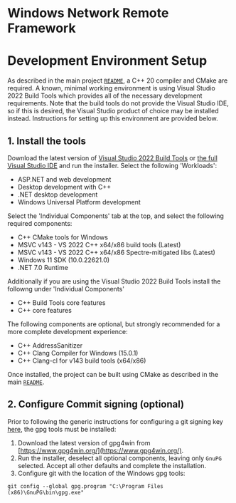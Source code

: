 
# Windows Network Remote Framework

# Development Environment Setup

As described in the main project [`README`](/README.md), a C++ 20 compiler and CMake are required. A known, minimal working environment is using Visual Studio 2022 Build Tools which provides all of the necessary development requirements. Note that the build tools do not provide the Visual Studio IDE, so if this is desired, the Visual Studio product of choice may be installed instead. Instructions for setting up this environment are provided below.

## 1. Install the tools

Download the latest version of [Visual Studio 2022 Build Tools](https://visualstudio.microsoft.com/downloads/#build-tools-for-visual-studio-2022) or [the full Visual Studio IDE](https://visualstudio.microsoft.com/) and run the installer. Select the following 'Workloads':

* ASP.NET and web development
* Desktop development with C++
* .NET desktop development
* Windows Universal Platform development

Select the 'Individual Components' tab at the top, and select the following required components:

* C++ CMake tools for Windows
* MSVC v143 - VS 2022 C++ x64/x86 build tools (Latest)
* MSVC v143 - VS 2022 C++ x64/x86 Spectre-mitigated libs (Latest)
* Windows 11 SDK (10.0.22621.0)
* .NET 7.0 Runtime

Additionally if you are using the Visual Studio 2022 Build Tools install the followng under 'Individual Components'

* C++ Build Tools core features
* C++ core features

The following components are optional, but strongly recommended for a more complete development experience:

* C++ AddressSanitizer
* C++ Clang Compiler for Windows (15.0.1)
* C++ Clang-cl for v143 build tools (x64/x86)

Once installed, the project can be built using CMake as described in the main [`README`](/README.md#cmake).

## 2. Configure Commit signing (optional)
 
Prior to following the generic instructions for configuring a git signing key [here](/README.md#commit-signing), the gpg tools must be installed:

1. Download the latest version of gpg4win from [https://www.gpg4win.org/](https://www.gpg4win.org/).
2. Run the installer, deselect all optional components, leaving only `GnuPG` selected. Accept all other defaults and complete the installation. 
3. Configure git with the location of the Windows gpg tools:

```Shell
git config --global gpg.program "C:\Program Files (x86)\GnuPG\bin\gpg.exe"
```
